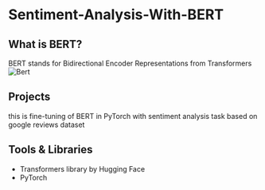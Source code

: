# Sentiment-Analysis-With-BERT
## What is BERT?
BERT stands for Bidirectional Encoder Representations from Transformers
![Bert]([http://example.com/images/logo.png](https://media.geeksforgeeks.org/wp-content/uploads/20200422012400/Single-Sentence-Classification-Task.png))

## Projects 
this is fine-tuning of BERT in PyTorch with sentiment analysis task based on google reviews dataset

## Tools & Libraries
* Transformers library by Hugging Face
* PyTorch
